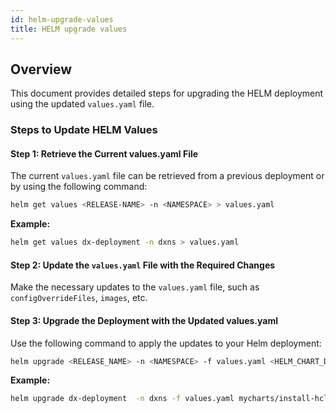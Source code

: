 ```yaml
---
id: helm-upgrade-values
title: HELM upgrade values
---
```


## Overview
This document provides detailed steps for upgrading the HELM deployment using the updated `values.yaml` file.

### Steps to Update HELM Values

#### Step 1: Retrieve the Current values.yaml File

The current `values.yaml` file can be retrieved from a previous deployment or by using the following command:

```sh
helm get values <RELEASE-NAME> -n <NAMESPACE> > values.yaml
```

**Example:**
```sh
helm get values dx-deployment -n dxns > values.yaml
```

#### Step 2: Update the `values.yaml` File with the Required Changes

Make the necessary updates to the `values.yaml` file, such as `configOverrideFiles`, `images`, etc.

#### Step 3: Upgrade the Deployment with the Updated values.yaml
Use the following command to apply the updates to your Helm deployment:
```sh
helm upgrade <RELEASE_NAME> -n <NAMESPACE> -f values.yaml <HELM_CHART_DIRECTORY>
```

**Example:**
```sh
helm upgrade dx-deployment  -n dxns -f values.yaml mycharts/install-hcl-dx-deployment
```
